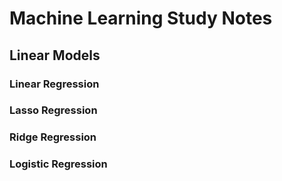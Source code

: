 # Machine Learning Study Notes

## Linear Models

### Linear Regression

### Lasso Regression

### Ridge Regression

### Logistic Regression

